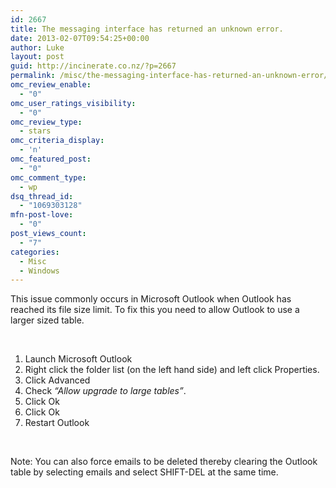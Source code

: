 ```yaml
---
id: 2667
title: The messaging interface has returned an unknown error.
date: 2013-02-07T09:54:25+00:00
author: Luke
layout: post
guid: http://incinerate.co.nz/?p=2667
permalink: /misc/the-messaging-interface-has-returned-an-unknown-error/
omc_review_enable:
  - "0"
omc_user_ratings_visibility:
  - "0"
omc_review_type:
  - stars
omc_criteria_display:
  - 'n'
omc_featured_post:
  - "0"
omc_comment_type:
  - wp
dsq_thread_id:
  - "1069303128"
mfn-post-love:
  - "0"
post_views_count:
  - "7"
categories:
  - Misc
  - Windows
---
```

This issue commonly occurs in Microsoft Outlook when Outlook has reached its file size limit. To fix this you need to allow Outlook to use a larger sized table.

&nbsp;

  1. Launch Microsoft Outlook
  2. Right click the folder list (on the left hand side) and left click Properties.
  3. Click Advanced
  4. Check _“Allow upgrade to large tables”_.
  5. Click Ok
  6. Click Ok
  7. Restart Outlook

&nbsp;

Note: You can also force emails to be deleted thereby clearing the Outlook table by selecting emails and select SHIFT-DEL at the same time.